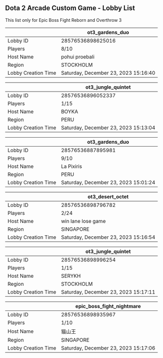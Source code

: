 ## Dota 2 Arcade Custom Game - Lobby List

This list only for Epic Boss Fight Reborn and Overthrow 3

|  | ot3_gardens_duo |
| ------ | ------ |
| Lobby ID | 28576536898625016 |
| Players | 8/10 |
| Host Name | pohui proebali |
| Region | STOCKHOLM |
| Lobby Creation Time | Saturday, December 23, 2023 15:16:40 |


|  | ot3_jungle_quintet |
| ------ | ------ |
| Lobby ID | 28576536896052337 |
| Players | 1/15 |
| Host Name | BOYKA |
| Region | PERU |
| Lobby Creation Time | Saturday, December 23, 2023 15:13:04 |


|  | ot3_gardens_duo |
| ------ | ------ |
| Lobby ID | 28576536887895981 |
| Players | 9/10 |
| Host Name | La Pixiris |
| Region | PERU |
| Lobby Creation Time | Saturday, December 23, 2023 15:01:24 |


|  | ot3_desert_octet |
| ------ | ------ |
| Lobby ID | 28576536898796782 |
| Players | 2/24 |
| Host Name | win lane lose game |
| Region | SINGAPORE |
| Lobby Creation Time | Saturday, December 23, 2023 15:16:54 |


|  | ot3_jungle_quintet |
| ------ | ------ |
| Lobby ID | 28576536898996254 |
| Players | 1/15 |
| Host Name | SERYKH |
| Region | STOCKHOLM |
| Lobby Creation Time | Saturday, December 23, 2023 15:17:11 |


|  | epic_boss_fight_nightmare |
| ------ | ------ |
| Lobby ID | 28576536898935967 |
| Players | 1/10 |
| Host Name | 猫山王 |
| Region | SINGAPORE |
| Lobby Creation Time | Saturday, December 23, 2023 15:17:06 |


